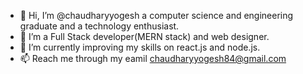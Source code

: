 - 👋 Hi, I’m @chaudharyyogesh a computer science and engineering graduate and a technology enthusiast.
- 👀 I’m a Full Stack developer(MERN stack) and web designer.
- 🌱 I’m currently improving my skills on react.js and node.js.
- 📫 Reach me through my eamil chaudharyyogesh84@gmail.com 
